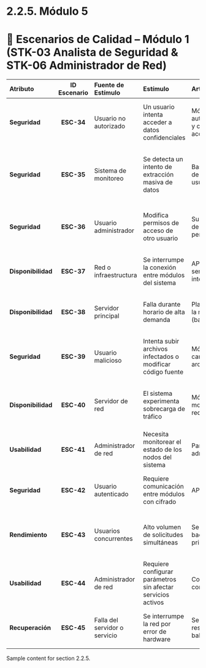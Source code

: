 # 2.2.5. Módulo 5
# 📘 Escenarios de Calidad – Módulo 1 (STK-03 Analista de Seguridad & STK-06 Administrador de Red)

| **Atributo** | **ID Escenario** | **Fuente de Estímulo** | **Estímulo** | **Artefacto** | **Entorno** | **Respuesta** | **Medida de Respuesta** |
|:-|:-:|:-|:-|:-|:-|:-|:-|
| **Seguridad** | **ESC-34** | Usuario no autorizado | Un usuario intenta acceder a datos confidenciales | Módulo de autenticación y control de acceso | Entorno productivo | El sistema bloquea el intento, registra el evento y notifica al analista | 100 % de accesos no autorizados bloqueados |
| **Seguridad** | **ESC-35** | Sistema de monitoreo | Se detecta un intento de extracción masiva de datos | Base de datos de ideas y usuarios | Operación de alto volumen | El sistema genera una alerta, bloquea temporalmente la IP y activa registro detallado | Alerta en ≤ 5 s y bloqueo en ≤ 10 s |
| **Seguridad** | **ESC-36** | Usuario administrador | Modifica permisos de acceso de otro usuario | Subsistema de roles y permisos | Sesión autenticada | El sistema valida privilegios, aplica cambios y registra el evento | Validación completa y registro en ≤ 2 s |
| **Disponibilidad** | **ESC-37** | Red o infraestructura | Se interrumpe la conexión entre módulos del sistema | API de servicios internos | Ambiente distribuido | El sistema guarda estado y reanuda procesos al reconectarse | Recuperación automática en ≤ 5 s |
| **Disponibilidad** | **ESC-38** | Servidor principal | Falla durante horario de alta demanda | Plataforma en la nube (backend) | Pico de uso concurrente | Se activa el servidor de respaldo con balanceador automático | Downtime ≤ 10 s durante conmutación |
| **Seguridad** | **ESC-39** | Usuario malicioso | Intenta subir archivos infectados o modificar código fuente | Módulo de carga de archivos | Sesión activa | El sistema analiza el archivo, lo bloquea y registra la acción | 100 % de archivos maliciosos detectados |
| **Disponibilidad** | **ESC-40** | Servidor de red | El sistema experimenta sobrecarga de tráfico | Módulo de monitoreo y red | Alta concurrencia | Se distribuye la carga entre nodos activos y se priorizan procesos críticos | Latencia ≤ 3 s bajo carga máxima |
| **Usabilidad** | **ESC-41** | Administrador de red | Necesita monitorear el estado de los nodos del sistema | Panel de administración | Sesión técnica activa | Se muestran métricas en tiempo real y alertas visuales | Actualización de métricas ≤ 1 s |
| **Seguridad** | **ESC-42** | Usuario autenticado | Requiere comunicación entre módulos con cifrado | API Gateway | Tráfico regular de datos | Se utiliza HTTPS/TLS 1.3 y autenticación mediante tokens JWT | 100 % de sesiones cifradas |
| **Rendimiento** | **ESC-43** | Usuarios concurrentes | Alto volumen de solicitudes simultáneas | Servidor backend principal | Pico de uso | El sistema escala horizontalmente con contenedores adicionales | Tiempo de respuesta ≤ 2 s |
| **Usabilidad** | **ESC-44** | Administrador de red | Requiere configurar parámetros sin afectar servicios activos | Consola de configuración | Sesión de mantenimiento | Se aplican cambios en caliente sin reiniciar servicios | 0 % de downtime durante ajustes |
| **Recuperación** | **ESC-45** | Falla del servidor o servicio | Se interrumpe la red por error de hardware | Servidor de respaldo y balanceador | Entorno crítico | El sistema restaura la conectividad desde el servidor espejo | Recuperación completa ≤ 15 s |

Sample content for section 2.2.5.
